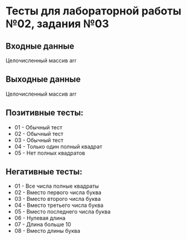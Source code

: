 # Тесты для лабораторной работы №02, задания №03

## Входные данные
Целочисленный массив arr

## Выходные данные
Целочисленный массив arr

## Позитивные тесты:
- 01 - Обычный тест
- 02 - Обычный тест
- 03 - Обычный тест
- 04 - Только один полный квадрат
- 05 - Нет полных квадратов

## Негативные тесты:
- 01 - Все числа полные квадраты
- 02 - Вместо первого числа буква
- 03 - Вместо второго числа буква
- 04 - Вместо третьего числа буква
- 05 - Вместо последнего числа буква
- 06 - Нулевая длина
- 07 - Длина больше 10
- 08 - Вместо длины буква
